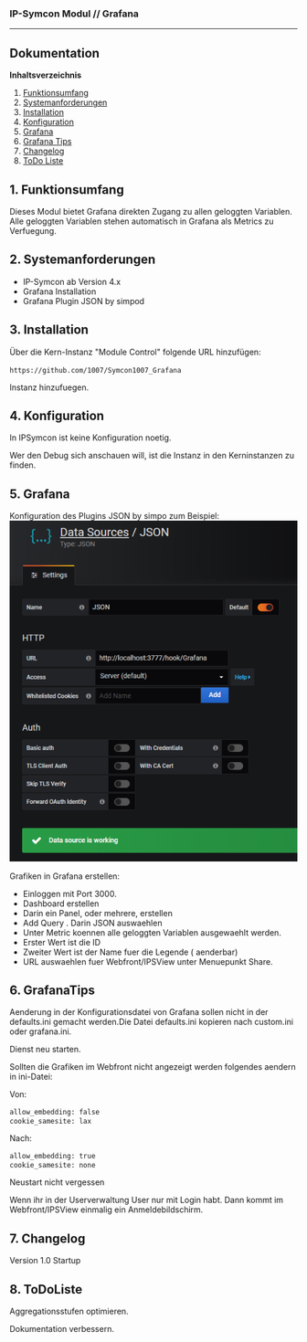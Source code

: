 ### IP-Symcon Modul // Grafana
---
## Dokumentation

**Inhaltsverzeichnis**

1. [Funktionsumfang](#1-funktionsumfang) 
2. [Systemanforderungen](#2-systemanforderungen)
3. [Installation](#3-installation)
4. [Konfiguration](#4-konfiguration)
5. [Grafana](#5-grafana)
6. [Grafana Tips](#6-grafanatips)
7. [Changelog](#7-changelog)
8. [ToDo Liste](#8-todoliste)


## 1. Funktionsumfang
Dieses Modul bietet Grafana direkten Zugang zu allen geloggten Variablen. 
Alle geloggten Variablen stehen automatisch in Grafana als Metrics zu Verfuegung.


## 2. Systemanforderungen
- IP-Symcon ab Version 4.x
- Grafana Installation
- Grafana Plugin JSON by simpod

## 3. Installation
Über die Kern-Instanz "Module Control" folgende URL hinzufügen:

`https://github.com/1007/Symcon1007_Grafana`

Instanz hinzufuegen.

## 4. Konfiguration
In IPSymcon ist keine Konfiguration noetig.

Wer den Debug sich anschauen will, ist die Instanz in den Kerninstanzen zu finden.

## 5. Grafana
Konfiguration des Plugins JSON by simpo
zum Beispiel:
![Plugin](images/DataSources.png?raw=true "Plugin")

Grafiken in Grafana erstellen:

- Einloggen mit Port 3000.
- Dashboard erstellen
- Darin ein Panel, oder mehrere, erstellen
- Add Query . Darin JSON auswaehlen
- Unter Metric koennen alle geloggten Variablen ausgewaehlt werden.
- Erster Wert ist die ID
- Zweiter Wert ist der Name fuer die Legende ( aenderbar)
- URL auswaehlen fuer Webfront/IPSView unter Menuepunkt Share.

## 6. GrafanaTips
Aenderung in der Konfigurationsdatei von Grafana sollen nicht in der defaults.ini
gemacht werden.Die Datei defaults.ini kopieren nach custom.ini oder grafana.ini.

Dienst neu starten.

Sollten die Grafiken im Webfront nicht angezeigt werden folgendes aendern in ini-Datei:


Von:

	allow_embedding: false
	cookie_samesite: lax


Nach:

	allow_embedding: true
	cookie_samesite: none


Neustart nicht vergessen


Wenn ihr in der Userverwaltung User nur mit Login habt.
Dann kommt im Webfront/IPSView einmalig ein Anmeldebildschirm.


## 7. Changelog

Version 1.0	Startup

## 8. ToDoListe
Aggregationsstufen optimieren.

Dokumentation verbessern.

